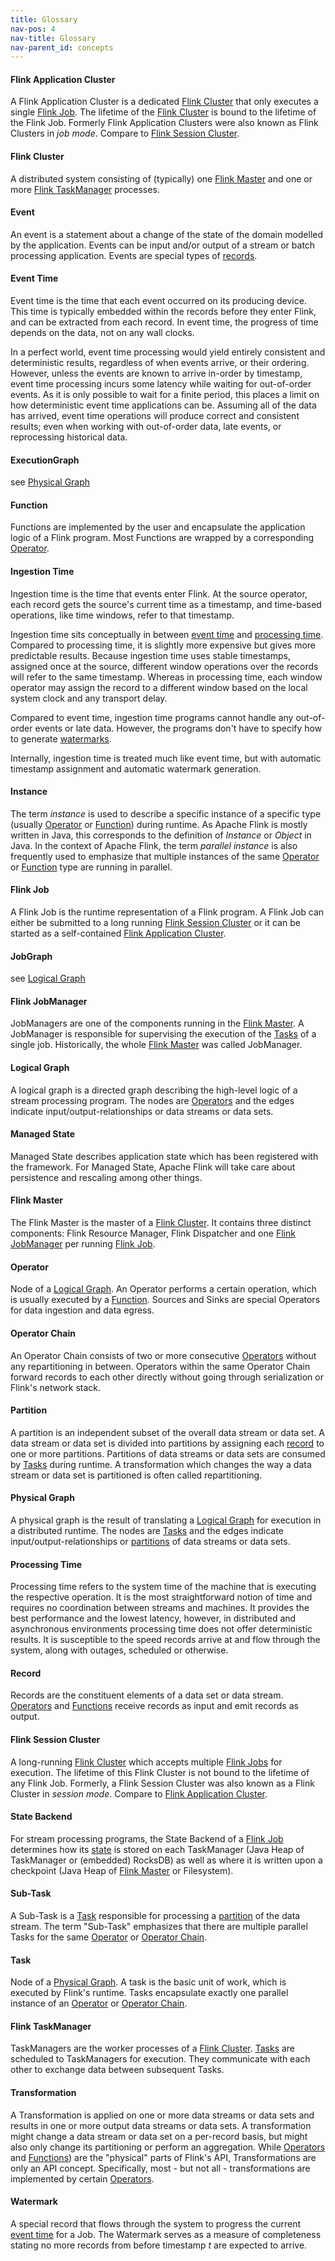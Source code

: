 ```yaml
---
title: Glossary
nav-pos: 4
nav-title: Glossary
nav-parent_id: concepts
---
```

<!--
Licensed to the Apache Software Foundation (ASF) under one
or more contributor license agreements.  See the NOTICE file
distributed with this work for additional information
regarding copyright ownership.  The ASF licenses this file
to you under the Apache License, Version 2.0 (the
"License"); you may not use this file except in compliance
with the License.  You may obtain a copy of the License at

  http://www.apache.org/licenses/LICENSE-2.0

Unless required by applicable law or agreed to in writing,
software distributed under the License is distributed on an
"AS IS" BASIS, WITHOUT WARRANTIES OR CONDITIONS OF ANY
KIND, either express or implied.  See the License for the
specific language governing permissions and limitations
under the License.
-->

#### Flink Application Cluster

A Flink Application Cluster is a dedicated [Flink Cluster](#flink-cluster) that only
executes a single [Flink Job](#flink-job). The lifetime of the
[Flink Cluster](#flink-cluster) is bound to the lifetime of the Flink Job. Formerly
Flink Application Clusters were also known as Flink Clusters in *job mode*. Compare to
[Flink Session Cluster](#flink-session-cluster).

#### Flink Cluster

A distributed system consisting of (typically) one [Flink Master](#flink-master) and one or more
[Flink TaskManager](#flink-taskmanager) processes.

#### Event

An event is a statement about a change of the state of the domain modelled by the
application. Events can be input and/or output of a stream or batch processing application.
Events are special types of [records](#Record).

#### Event Time 

Event time is the time that each event occurred on its producing device.
This time is typically embedded within the records before they enter Flink, and can be extracted from each record.
In event time, the progress of time depends on the data, not on any wall clocks.

In a perfect world, event time processing would yield entirely consistent and deterministic results, regardless of when events arrive, or their ordering.
However, unless the events are known to arrive in-order by timestamp, event time processing incurs some latency while waiting for out-of-order events.
As it is only possible to wait for a finite period, this places a limit on how deterministic event time applications can be.
Assuming all of the data has arrived, event time operations will  produce correct and consistent results; even when working with out-of-order data, late events, or reprocessing historical data.


#### ExecutionGraph

see [Physical Graph](#physical-graph)

#### Function

Functions are implemented by the user and encapsulate the
application logic of a Flink program. Most Functions are wrapped by a corresponding
[Operator](#operator).

#### Ingestion Time

Ingestion time is the time that events enter Flink.
At the source operator, each record gets the source's current time as a timestamp, and time-based operations, like time windows, refer to that timestamp.

Ingestion time sits conceptually in between [event time](#event-time) and [processing time](#processing-time).
Compared to processing time, it is slightly more expensive but gives more predictable results.
Because ingestion time uses stable timestamps, assigned once at the source, different window operations over the records will refer to the same timestamp.
Whereas in processing time, each window operator may assign the record to a different window based on the local system clock and any transport delay.

Compared to event time, ingestion time programs cannot handle any out-of-order events or late data.
However, the programs don't have to specify how to generate [watermarks](#watermark).

Internally, ingestion time is treated much like event time, but with automatic timestamp assignment and automatic watermark generation.

#### Instance

The term *instance* is used to describe a specific instance of a specific type (usually
[Operator](#operator) or [Function](#function)) during runtime. As Apache Flink is mostly written in
Java, this corresponds to the definition of *Instance* or *Object* in Java. In the context of Apache
Flink, the term *parallel instance* is also frequently used to emphasize that multiple instances of
the same [Operator](#operator) or [Function](#function) type are running in parallel.

#### Flink Job

A Flink Job is the runtime representation of a Flink program. A Flink Job can either be submitted
to a long running [Flink Session Cluster](#flink-session-cluster) or it can be started as a
self-contained [Flink Application Cluster](#flink-application-cluster).

#### JobGraph

see [Logical Graph](#logical-graph)

#### Flink JobManager

JobManagers are one of the components running in the [Flink Master](#flink-master). A JobManager is
responsible for supervising the execution of the [Tasks](#task) of a single job. Historically, the
whole [Flink Master](#flink-master) was called JobManager.

#### Logical Graph

A logical graph is a directed graph describing the high-level logic of a stream processing program.
The nodes are [Operators](#operator) and the edges indicate input/output-relationships or
data streams or data sets.

#### Managed State

Managed State describes application state which has been registered with the framework. For
Managed State, Apache Flink will take care about persistence and rescaling among other things.

#### Flink Master

The Flink Master is the master of a [Flink Cluster](#flink-cluster). It contains three distinct
components: Flink Resource Manager, Flink Dispatcher and one [Flink JobManager](#flink-jobmanager)
per running [Flink Job](#flink-job).

#### Operator

Node of a [Logical Graph](#logical-graph). An Operator performs a certain operation, which is
usually executed by a [Function](#function). Sources and Sinks are special Operators for data
ingestion and data egress.

#### Operator Chain

An Operator Chain consists of two or more consecutive [Operators](#operator) without any
repartitioning in between. Operators within the same Operator Chain forward records to each other
directly without going through serialization or Flink's network stack.

#### Partition

A partition is an independent subset of the overall data stream or data set. A data stream or
data set is divided into partitions by assigning each [record](#Record) to one or more partitions.
Partitions of data streams or data sets are consumed by [Tasks](#task) during runtime. A
transformation which changes the way a data stream or data set is partitioned is often called
repartitioning.

#### Physical Graph

A physical graph is the result of translating a [Logical Graph](#logical-graph) for execution in a
distributed runtime. The nodes are [Tasks](#task) and the edges indicate input/output-relationships
or [partitions](#partition) of data streams or data sets.

#### Processing Time

Processing time refers to the system time of the machine that is executing the respective operation.
It is the most straightforward notion of time and requires no coordination between streams and machines.
It provides the best performance and the lowest latency, however, in distributed and asynchronous environments processing time does not offer deterministic results.
It is susceptible to the speed records arrive at and flow through the system, along with outages, scheduled or otherwise.

#### Record

Records are the constituent elements of a data set or data stream. [Operators](#operator) and
[Functions](#Function) receive records as input and emit records as output.

#### Flink Session Cluster

A long-running [Flink Cluster](#flink-cluster) which accepts multiple [Flink Jobs](#flink-job) for
execution. The lifetime of this Flink Cluster is not bound to the lifetime of any Flink Job.
Formerly, a Flink Session Cluster was also known as a Flink Cluster in *session mode*. Compare to
[Flink Application Cluster](#flink-application-cluster).

#### State Backend

For stream processing programs, the State Backend of a [Flink Job](#flink-job) determines how its
[state](#managed-state) is stored on each TaskManager (Java Heap of TaskManager or (embedded)
RocksDB) as well as where it is written upon a checkpoint (Java Heap of
[Flink Master](#flink-master) or Filesystem).

#### Sub-Task

A Sub-Task is a [Task](#task) responsible for processing a [partition](#partition) of
the data stream. The term "Sub-Task" emphasizes that there are multiple parallel Tasks for the same
[Operator](#operator) or [Operator Chain](#operator-chain).

#### Task

Node of a [Physical Graph](#physical-graph). A task is the basic unit of work, which is executed by
Flink's runtime. Tasks encapsulate exactly one parallel instance of an
[Operator](#operator) or [Operator Chain](#operator-chain).

#### Flink TaskManager

TaskManagers are the worker processes of a [Flink Cluster](#flink-cluster). [Tasks](#task) are
scheduled to TaskManagers for execution. They communicate with each other to exchange data between
subsequent Tasks.

#### Transformation

A Transformation is applied on one or more data streams or data sets and results in one or more
output data streams or data sets. A transformation might change a data stream or data set on a
per-record basis, but might also only change its partitioning or perform an aggregation. While
[Operators](#operator) and [Functions](#function)) are the "physical" parts of Flink's API,
Transformations are only an API concept. Specifically, most - but not all - transformations are
implemented by certain [Operators](#operator).

#### Watermark

A special record that flows through the system to progress the current [event time](#event-time) for a Job.
The Watermark serves as a measure of completeness stating no more records from before timestamp _t_ are expected to arrive.
